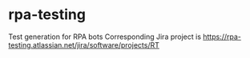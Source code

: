 # rpa-testing
Test generation for RPA bots
Corresponding Jira project is https://rpa-testing.atlassian.net/jira/software/projects/RT
